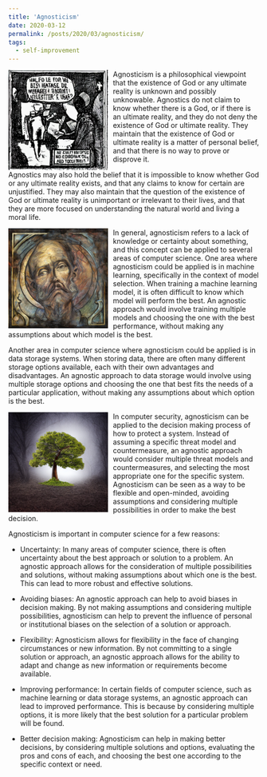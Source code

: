 ```yaml
---
title: 'Agnosticism'
date: 2020-03-12
permalink: /posts/2020/03/agnosticism/
tags:
  - self-improvement
---
```


<img width="200" alt="agnosticism" src="/images/posts/agnosticism.png" style="float: left; margin-right: 10px;" /> Agnosticism is a philosophical viewpoint that the existence of God or any ultimate reality is unknown and possibly unknowable. Agnostics do not claim to know whether there is a God, or if there is an ultimate reality, and they do not deny the existence of God or ultimate reality. They maintain that the existence of God or ultimate reality is a matter of personal belief, and that there is no way to prove or disprove it.

Agnostics may also hold the belief that it is impossible to know whether God or any ultimate reality exists, and that any claims to know for certain are unjustified. They may also maintain that the question of the existence of God or ultimate reality is unimportant or irrelevant to their lives, and that they are more focused on understanding the natural world and living a moral life.

<img width="200" alt="agnosticism" src="/images/posts/agnosticism-2.png" style="float: left; margin-right: 10px;" /> In general, agnosticism refers to a lack of knowledge or certainty about something, and this concept can be applied to several areas of computer science. One area where agnosticism could be applied is in machine learning, specifically in the context of model selection. When training a machine learning model, it is often difficult to know which model will perform the best. An agnostic approach would involve training multiple models and choosing the one with the best performance, without making any assumptions about which model is the best.

Another area in computer science where agnosticism could be applied is in data storage systems. When storing data, there are often many different storage options available, each with their own advantages and disadvantages. An agnostic approach to data storage would involve using multiple storage options and choosing the one that best fits the needs of a particular application, without making any assumptions about which option is the best.

<img width="200" alt="agnosticism" src="/images/posts/agnosticism-3.png" style="float: left; margin-right: 10px;" /> In computer security, agnosticism can be applied to the decision making process of how to protect a system. Instead of assuming a specific threat model and countermeasure, an agnostic approach would consider multiple threat models and countermeasures, and selecting the most appropriate one for the specific system. Agnosticism can be seen as a way to be flexible and open-minded, avoiding assumptions and considering multiple possibilities in order to make the best decision.

Agnosticism is important in computer science for a few reasons:

* Uncertainty: In many areas of computer science, there is often uncertainty about the best approach or solution to a problem. An agnostic approach allows for the consideration of multiple possibilities and solutions, without making assumptions about which one is the best. This can lead to more robust and effective solutions.

* Avoiding biases: An agnostic approach can help to avoid biases in decision making. By not making assumptions and considering multiple possibilities, agnosticism can help to prevent the influence of personal or institutional biases on the selection of a solution or approach.

* Flexibility: Agnosticism allows for flexibility in the face of changing circumstances or new information. By not committing to a single solution or approach, an agnostic approach allows for the ability to adapt and change as new information or requirements become available.

* Improving performance: In certain fields of computer science, such as machine learning or data storage systems, an agnostic approach can lead to improved performance. This is because by considering multiple options, it is more likely that the best solution for a particular problem will be found.

* Better decision making: Agnosticism can help in making better decisions, by considering multiple solutions and options, evaluating the pros and cons of each, and choosing the best one according to the specific context or need.

